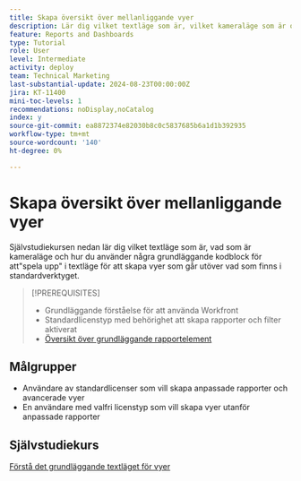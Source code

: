 ```yaml
---
title: Skapa översikt över mellanliggande vyer
description: Lär dig vilket textläge som är, vilket kameraläge som är och hur du använder några grundläggande kodblock för att"spela upp" i textläge för att skapa vyer som går utöver vad som finns i standardverktyget.
feature: Reports and Dashboards
type: Tutorial
role: User
level: Intermediate
activity: deploy
team: Technical Marketing
last-substantial-update: 2024-08-23T00:00:00Z
jira: KT-11400
mini-toc-levels: 1
recommendations: noDisplay,noCatalog
index: y
source-git-commit: ea8872374e82030b8c0c5837685b6a1d1b392935
workflow-type: tm+mt
source-wordcount: '140'
ht-degree: 0%

---
```



# Skapa översikt över mellanliggande vyer

Självstudiekursen nedan lär dig vilket textläge som är, vad som är kameraläge och hur du använder några grundläggande kodblock för att&quot;spela upp&quot; i textläge för att skapa vyer som går utöver vad som finns i standardverktyget.

>[!PREREQUISITES]
>
>* Grundläggande förståelse för att använda Workfront
>* Standardlicenstyp med behörighet att skapa rapporter och filter aktiverat
>* [Översikt över grundläggande rapportelement](https://experienceleague.adobe.com/?recommended=Workfront-U-1-2022.1.reporting)

## Målgrupper

* Användare av standardlicenser som vill skapa anpassade rapporter och avancerade vyer
* En användare med valfri licenstyp som vill skapa vyer utanför anpassade rapporter


## Självstudiekurs

[Förstå det grundläggande textläget för vyer](/help/reporting/intermediate-reporting/basic-text-mode-for-views.md)

